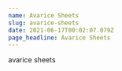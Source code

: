 ```yaml
---
name: Avarice Sheets
slug: avarice-sheets
date: 2021-06-17T00:02:07.079Z
page_headline: Avarice Sheets
---
```


avarice sheets
